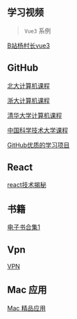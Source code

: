 <!--
 * @Author: your name
 * @Date: 2021-11-12 21:02:46
 * @LastEditTime: 2021-11-12 21:20:35
 * @LastEditors: your name
 * @Description: 打开koroFileHeader查看配置 进行设置: https://github.com/OBKoro1/koro1FileHeader/wiki/%E9%85%8D%E7%BD%AE
 * @FilePath: /docs/Users/xiaocaiji/Desktop/study/docs/resources.md
-->
## 学习视频

> `Vue3` 系例

[B站杨村长vue3](https://www.bilibili.com/video/BV1vX4y1K7bQ?spm_id_from=333.999.0.0)

## GitHub

[北大计算机课程](https://github.com/lib-pku/libpku)

[浙大计算机课程](https://github.com/2462870727/zju-icicles)

[清华大学计算机课程](https://github.com/PKUanonym/REKCARC-TSC-UHT)

[中国科学技术大学课程](https://github.com/USTC-Resource/USTC-Course)

[GitHub优质的学习项目](https://hellogithub.com/)

## React

[react技术揭秘](https://react.iamkasong.com/)


## 书籍

[电子书合集1](https://github.com/tangtangcoding/C-C-)

## Vpn

[VPN](https://ikuuu.co/user)

## Mac 应用

[Mac 精品应用](https://macwk.com/)